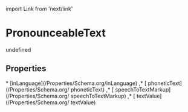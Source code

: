 import Link from 'next/link'
# PronounceableText

undefined

## Properties

<Grid>
* [inLanguage](/Properties/Schema.org/inLanguage)
,* [ phoneticText](/Properties/Schema.org/ phoneticText)
,* [ speechToTextMarkup](/Properties/Schema.org/ speechToTextMarkup)
,* [ textValue](/Properties/Schema.org/ textValue)

</Grid>

